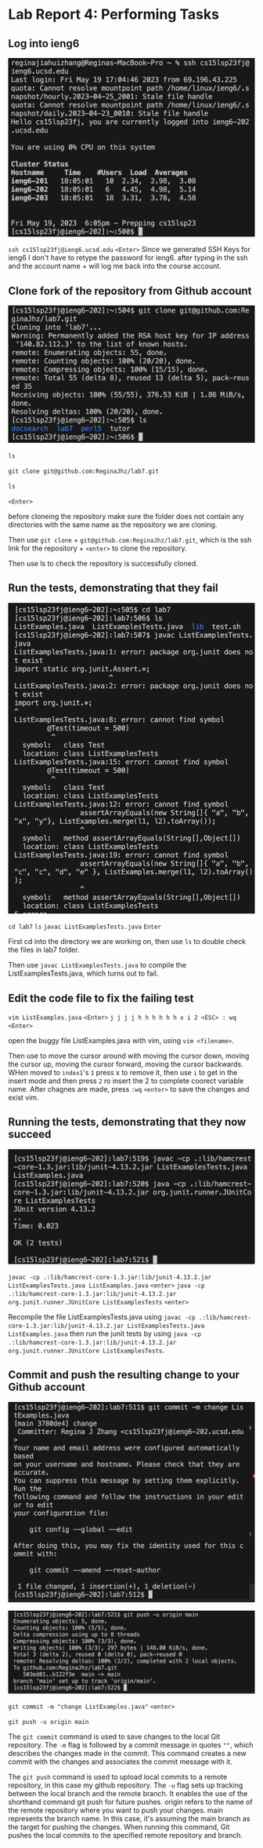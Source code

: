 # Lab Report 4: Performing Tasks

## Log into ieng6 


![Image](ieng6.png)

`ssh cs15lsp23fj@ieng6.ucsd.edu`
`<Enter>`
Since we generated SSH Keys for ieng6 I don't have to retype the password for ieng6. after typing in the ssh and the account name + <enter> will log me back into the course account.
 
  
## Clone fork of the repository from Github account
  
![Image](gitclone.png)
  
`ls`
  
  
`git clone git@github.com:ReginaJhz/lab7.git`

  
`ls`

  
`<Enter>` 

  
before cloneing the repository make sure the folder does not contain any directories with the same name as the repository we are cloning. 

  
Then use `git clone` + `git@github.com:ReginaJhz/lab7.git`, which is the ssh link for the repository + `<enter>` to clone the repository. 

  
Then use ls to check the repository is successfully cloned. 


## Run the tests, demonstrating that they fail
  
  
  ![Image](fail.png)

  
  `cd lab7` `ls` `javac ListExamplesTests.java` `Enter`
 
  First cd into the directory we are working on, then use `ls` to double check the files in lab7 folder. 
  
  
  Then use `javac ListExamplesTests.java` to compile the ListExamplesTests.java, which turns out to fail. 
  
## Edit the code file to fix the failing test
 
`vim ListExamples.java` `<Enter>` `j j j j h h h h h h x i 2 <ESC> : wq <Enter>`
 
open the buggy file ListExamples.java with vim, using `vim <filename>`. 
 
 Then use <h><j><j><l> to move the cursor around with <j> moving the cursor down, <k> moving the cursor up, <h> moving the cursor forward, <l> moving the cursor backwards. WHen moved to `index1`'s `1` press x to remove it, then use `i` to get in the insert mode and then press `2` ro insert the 2 to complete coorect variable name. After chagnes are made, press `:wq` `<enter>` to save the changes and exist vim.
 
 
 ## Running the tests, demonstrating that they now succeed 
 
 
 ![Image](test.png)
 
 `javac -cp .:lib/hamcrest-core-1.3.jar:lib/junit-4.13.2.jar ListExamplesTests.java ListExamples.java` `<enter>` `java -cp .:lib/hamcrest-core-1.3.jar:lib/junit-4.13.2.jar org.junit.runner.JUnitCore ListExamplesTests` `<enter>`
 
 
 Recompile the file ListExamplesTests.java using  `javac -cp .:lib/hamcrest-core-1.3.jar:lib/junit-4.13.2.jar ListExamplesTests.java ListExamples.java` then run the junit tests by using  `java -cp .:lib/hamcrest-core-1.3.jar:lib/junit-4.13.2.jar org.junit.runner.JUnitCore ListExamplesTests`.
 
 
 ## Commit and push the resulting change to your Github account 
 
 ![Image](commit.png)
 
 
 ![Image](push.png)
 
 
 `git commit -m "change ListExamples.java"` `<enter>`
 
 `git push -u origin main `
 
 
The `git commit` command is used to save changes to the local Git repository. The `-m` flag is followed by a commit message in quotes `""`, which describes the changes made in the commit. This command creates a new commit with the changes and associates the commit message with it.

The `git push` command is used to upload local commits to a remote repository, in this case my github repository. The `-u` flag sets up tracking between the local branch and the remote branch. It enables the use of the shorthand command git push for future pushes. origin refers to the name of the remote repository where you want to push your changes. main represents the branch name. In this case, it's assuming the main branch as the target for pushing the changes. When running this command, Git pushes the local commits to the specified remote repository and branch.
